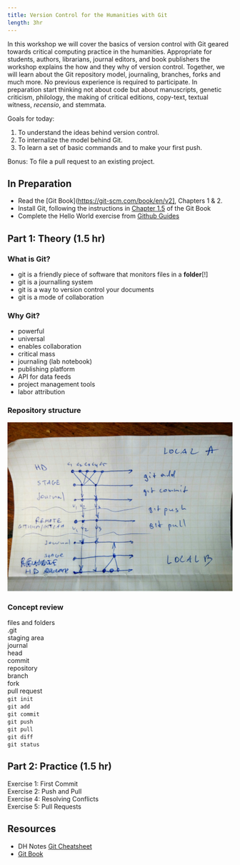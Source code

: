 ```yaml
---
title: Version Control for the Humanities with Git
length: 3hr
---
```


In this workshop we will cover the basics of version control with Git geared
towards critical computing practice in the humanities. Appropriate for
students, authors, librarians, journal editors, and book publishers the
workshop explains the how and they why of version control. Together, we will
learn about the Git repository model, journaling, branches, forks and much
more. No previous experience is required to participate. In preparation start
thinking not about code but about manuscripts, genetic criticism, philology,
the making of critical editions, copy-text, textual witness, *recensio*, and
stemmata.

Goals for today:

1. To understand the ideas behind version control.
2. To internalize the model behind Git.
3. To learn a set of basic commands and to make your first push.

Bonus: To file a pull request to an existing project.

## In Preparation

- Read the [Git Book](https://git-scm.com/book/en/v2], Chapters 1 & 2.
- Install Git, following the instructions in [Chapter
  1.5](https://git-scm.com/book/en/v2/Getting-Started-Installing-Git) of the
Git Book
- Complete the Hello World exercise from [Github
  Guides](https://guides.github.com/activities/hello-world/)

## Part 1: Theory (1.5 hr)

### What is Git?

- git is a friendly piece of software that monitors files in a **folder**[!]
- git is a journalling system
- git is a way to version control your documents
- git is a mode of collaboration

### Why Git?

- powerful
- universal
- enables collaboration
- critical mass
- journaling (lab notebook)
- publishing platform
- API for data feeds
- project management tools
- labor attribution

### Repository structure

![Github Res](model.jpg)

### Concept review

files and folders  
.git  
staging area  
journal  
head  
commit  
repository  
branch  
fork  
pull request  
`git init`  
`git add`  
`git commit`  
`git push`  
`git pull`  
`git diff`  
`git status`  

## Part 2: Practice (1.5 hr)

Exercise 1: First Commit  
Exercise 2: Push and Pull  
Exercise 4: Resolving Conflicts  
Exercise 5: Pull Requests  

## Resources

- DH Notes [Git
  Cheatsheet](https://github.com/xpmethod/dhnotes/blob/master/cheatsheets/githum.md)
- [Git Book](http://git-scm.com/book)
